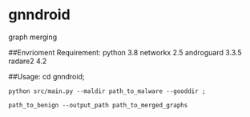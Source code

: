 # gnndroid
 graph merging

##Envrioment Requirement:
    python 3.8
    networkx 2.5
    androguard 3.3.5
    radare2 4.2

##Usage:
    cd gnndroid;

    python src/main.py --maldir path_to_malware --gooddir ;
    
    path_to_benign --output_path path_to_merged_graphs